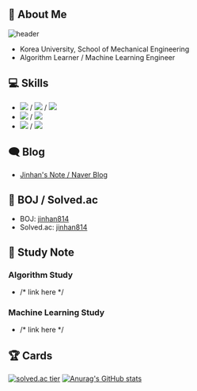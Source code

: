 ## 👋 About Me

![header](https://capsule-render.vercel.app/api?type=waving&color=timeGradient&height=240&section=header&text=Hi,%20I'm%20JinhanPark🤗&fontSize=36&animation=fadeIn&fontAlignY=36)

- Korea University, School of Mechanical Engineering
- Algorithm Learner / Machine Learning Engineer

## 💻 Skills

- <img src="https://img.shields.io/badge/C-172B4D?style=flat&logo=C&logoColor=white"/> / <img src="https://img.shields.io/badge/C++-1E88E5?style=flat&logo=C%2B%2B&logoColor=white"/> / <img src="https://img.shields.io/badge/Python-3766AB?style=flat&logo=Python&logoColor=white"/>
- <img src="https://img.shields.io/badge/Pytorch-FF3232?style=flat&logo=Pytorch&logoColor=white"> / <img src="https://img.shields.io/badge/Numpy-1E8449?style=flat&logo=Numpy&logoColor=white">
- <img src="https://img.shields.io/badge/Git-F05032?style=flat&logo=Git&logoColor=white"/> / <img src="https://img.shields.io/badge/Mathematica-DD1100?style=flat&logo=Wolfram&logoColor=white"/>

## 🗨 Blog

- [Jinhan's Note / Naver Blog](https://blog.naver.com/jinhan814)

## 📃 BOJ / Solved.ac

- BOJ: [jinhan814](https://www.acmicpc.net/user/jinhan814)
- Solved.ac: [jinhan814](https://solved.ac/profile/jinhan814)

## 📁 Study Note

### Algorithm Study

- /* link here */

### Machine Learning Study

- /* link here */

## 🏆 Cards

[![solved.ac tier](http://mazassumnida.wtf/api/v2/generate_badge?boj=jinhan814)](https://solved.ac/jinhan814)
[![Anurag's GitHub stats](https://github-readme-stats.vercel.app/api?username=jinhan814)](https://github.com/anuraghazra/github-readme-stats)
